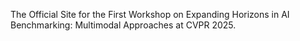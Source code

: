 The Official Site for the First Workshop on Expanding Horizons in AI Benchmarking: Multimodal Approaches at CVPR 2025.
